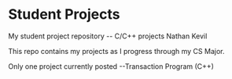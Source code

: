 # Student Projects
My student project repository -- C/C++ projects 
Nathan Kevil

This repo contains my projects as I progress through my CS Major.

Only one project currently posted
--Transaction Program (C++)


